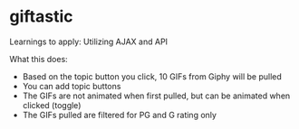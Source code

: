 # giftastic

Learnings to apply:  Utilizing AJAX and API

What this does:
 - Based on the topic button you click, 10 GIFs from Giphy will be pulled
 - You can add topic buttons
 - The GIFs are not animated when first pulled, but can be animated when clicked (toggle)
 - The GIFs pulled are filtered for PG and G rating only